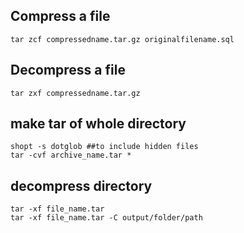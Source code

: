 ## Compress a file
```
tar zcf compressedname.tar.gz originalfilename.sql
```

## Decompress a file
```
tar zxf compressedname.tar.gz
```

## make tar of whole directory
```
shopt -s dotglob ##to include hidden files
tar -cvf archive_name.tar *
```

## decompress directory
```
tar -xf file_name.tar
tar -xf file_name.tar -C output/folder/path
```
